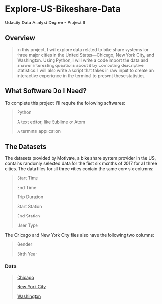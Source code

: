 # Explore-US-Bikeshare-Data
Udacity Data Analyst Degree - Project II

## Overview
>In this project, I will explore data related to bike share systems for three major cities in the United States—Chicago, New York City, and Washington. Using Python, I will write a code import the data and answer interesting questions about it by computing descriptive statistics. I will also write a script that takes in raw input to create an interactive experience in the terminal to present these statistics.

## What Software Do I Need?
To complete this project, i'll require the following softwares:

>Python
>
>A text editor, like Sublime or Atom
>
>A terminal application

## The Datasets
The datasets provided by Motivate, a bike share system provider in the US, contains randomly selected data for the first six months of 2017 for all three cities. The data files for all three cities contain the same core six columns:

>Start Time
>
>End Time
>
>Trip Duration
>
>Start Station
>
>End Station
>
>User Type

The Chicago and New York City files also have the following two columns:

>Gender
>
>Birth Year

### Data
>[Chicago](https://www.kaggle.com/karimhussam/bikesharedatasets?select=chicago.csv)
>
>[New York City](https://www.kaggle.com/karimhussam/bikesharedatasets?select=new_york_city.csv)
>
>[Washington](https://www.kaggle.com/karimhussam/bikesharedatasets?select=washington.csv)
